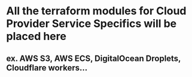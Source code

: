 # All the terraform modules for Cloud Provider Service Specifics will be placed here
## ex. AWS S3, AWS ECS, DigitalOcean Droplets, Cloudflare workers...